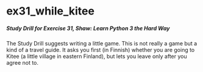 # ex31_while_kitee
##### Study Drill for Exercise 31, Shaw: Learn Python 3 the Hard Way  

The Study Drill suggests writing a little game. This is not really a game but a kind of a travel guide.
It asks you first (in Finnish) whether you are going to Kitee (a little village in eastern Finland),
but lets you leave only after you agree not to.
